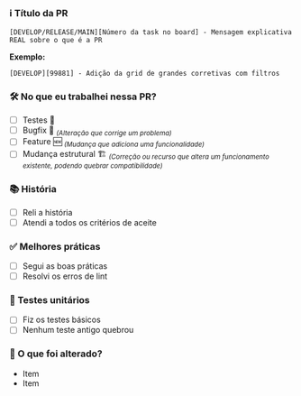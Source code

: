 ### :information_source: Título da PR

`[DEVELOP/RELEASE/MAIN][Número da task no board] - Mensagem explicativa REAL sobre o que é a PR`

**Exemplo:**

`[DEVELOP][99881] - Adição da grid de grandes corretivas com filtros`

### 🛠️ No que eu trabalhei nessa PR?

* [ ] Testes 🐙
* [ ] Bugfix 🐛 <sub>*(Alteração que corrige um problema)*</sub>
* [ ] Feature 🆕 <sub>*(Mudança que adiciona uma funcionalidade)*</sub>
* [ ] Mudança estrutural 🏗️ <sub>*(Correção ou recurso que altera um funcionamento existente, podendo quebrar compatibilidade)*</sub>

### 📚 História
* [ ] Reli a história
* [ ] Atendi a todos os critérios de aceite

### ✅ Melhores práticas

* [ ] Segui as boas práticas
* [ ] Resolvi os erros de lint

### 🐙 Testes unitários

* [ ] Fiz os testes básicos
* [ ] Nenhum teste antigo quebrou

### 📝 O que foi alterado?

* Item
* Item
